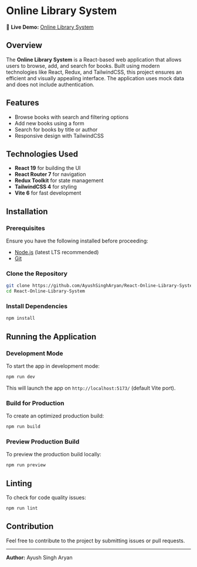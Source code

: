 # Online Library System

🔗 **Live Demo:** [Online Library System](https://myreactonlinelibrarysystem.netlify.app/)

## Overview
The **Online Library System** is a React-based web application that allows users to browse, add, and search for books. Built using modern technologies like React, Redux, and TailwindCSS, this project ensures an efficient and visually appealing interface. The application uses mock data and does not include authentication.

## Features
- Browse books with search and filtering options
- Add new books using a form
- Search for books by title or author
- Responsive design with TailwindCSS

## Technologies Used
- **React 19** for building the UI
- **React Router 7** for navigation
- **Redux Toolkit** for state management
- **TailwindCSS 4** for styling
- **Vite 6** for fast development

## Installation

### Prerequisites
Ensure you have the following installed before proceeding:
- [Node.js](https://nodejs.org/) (latest LTS recommended)
- [Git](https://git-scm.com/)

### Clone the Repository
```sh
git clone https://github.com/AyushSinghAryan/React-Online-Library-System.git
cd React-Online-Library-System
```

### Install Dependencies
```sh
npm install
```

## Running the Application

### Development Mode
To start the app in development mode:
```sh
npm run dev
```
This will launch the app on `http://localhost:5173/` (default Vite port).

### Build for Production
To create an optimized production build:
```sh
npm run build
```

### Preview Production Build
To preview the production build locally:
```sh
npm run preview
```

## Linting
To check for code quality issues:
```sh
npm run lint
```

## Contribution
Feel free to contribute to the project by submitting issues or pull requests.



---
**Author:** Ayush Singh Aryan

